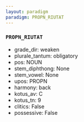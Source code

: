 ```yaml
---
layout: paradigm
paradigm: PROPN_RIUTAT
---
```

### ` PROPN_RIUTAT `


* grade_dir: weaken
* plurale_tantum: obligatory
* pos: NOUN
* stem_diphthong: None
* stem_vowel: None
* upos: PROPN
* harmony: back
* kotus_av: C
* kotus_tn: 9
* clitics: False
* possessive: False
